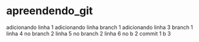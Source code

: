 # apreendendo_git
adicionando linha 1
adicionando linha branch 1
adicionando linha 3 branch 1
linha 4 no branch 2
linha 5 no branch 2
linha 6 no b 2
commit 1 b 3